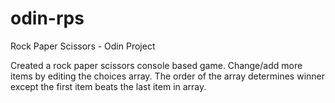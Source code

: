 # odin-rps
Rock Paper Scissors - Odin Project

Created a rock paper scissors console based game.
Change/add more items by editing the choices array. The order of the array determines winner except the first item beats the last item in array.
